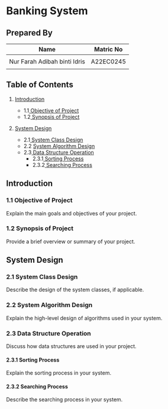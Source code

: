 # Banking System
## Prepared By
| Name         | Matric No    |
|--------------|--------------|
|     |   |
| Nur Farah Adibah binti Idris     | A22EC0245 |
|      |  |

## Table of Contents
1. [Introduction](#Introduction)
   - 1.1[ Objective of Project](#11-Objective-of-Project)
   - 1.2[ Synopsis of Project](#12-Synopsis-of-Project)

2. [System Design](#system-design)
   - 2.1[ System Class Design](#21-System-Class-Design)
   - 2.2 [System Algorithm Design](#22-System-Algorithm-Design)
   - 2.3[ Data Structure Operation](#23-Data-Structure-Operation)
       - 2.3.1[ Sorting Process](#231-Sorting-Process)
       - 2.3.2[ Searching Process](#232-Searching-Process)

## Introduction
### 1.1 Objective of Project
Explain the main goals and objectives of your project.

### 1.2 Synopsis of Project
Provide a brief overview or summary of your project.

## System Design
### 2.1 System Class Design
Describe the design of the system classes, if applicable.

### 2.2 System Algorithm Design
Explain the high-level design of algorithms used in your system.

### 2.3 Data Structure Operation
Discuss how data structures are used in your project.

#### 2.3.1 Sorting Process
Explain the sorting process in your system.

#### 2.3.2 Searching Process
Describe the searching process in your system.

